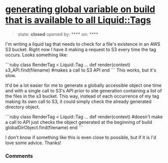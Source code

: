 # [generating global variable on build that is available to all Liquid::Tags](https://github.com/jekyll/jekyll-help/issues/133)

> state: **closed** opened by: **** on: ****

I&#x27;m writing a liquid tag that needs to check for a file&#x27;s existence in an AWS S3 bucket. Right now I have it making a request to S3 every time the tag occurs. Looks something like:

&#x60;&#x60;&#x60;ruby
   class RenderTag &lt; Liquid::Tag
   ...
    def render(context)
      s3_API.find(filename) #makes a call to S3 API
    end
&#x60;&#x60;&#x60;
This works, but it&#x27;s slow.

It&#x27;d be a lot easier for me to generate a globally accessible object one time and with a single call to S3&#x27;s API prior to site generation containing a list of the files in the s3 bucket. This way, instead of each occurrence of my tag making its own call to S3, it could simply check the already generated directory object. 

&#x60;&#x60;&#x60;ruby
   class RenderTag &lt; Liquid::Tag
   ...
    def render(context)
      #doesn&#x27;t make a call to API just checks the object generated at the beginning of build
      globalDirObject.find(filename) 
    end
&#x60;&#x60;&#x60;

I don&#x27;t know if something like this is even close to possible, but if it is I&#x27;d love some advice. Thanks!

### Comments

